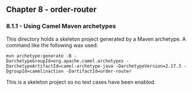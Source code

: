 Chapter 8 - order-router 
----------------

### 8.1.1 - Using Camel Maven archetypes

This directory holds a skeleton project generated by a Maven archetype. A command like the following was used:

	mvn archetype:generate -B -DarchetypeGroupId=org.apache.camel.archetypes -DarchetypeArtifactId=camel-archetype-java -DarchetypeVersion=2.17.3 -DgroupId=camelinaction -DartifactId=order-router
	
This is a skeleton project so no test cases have been enabled.